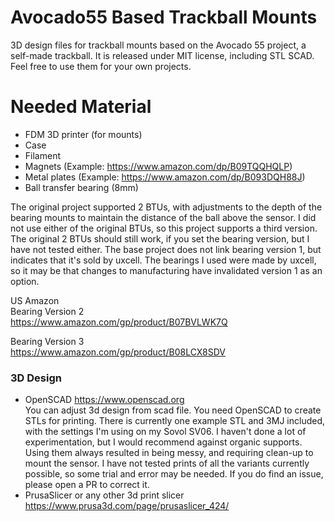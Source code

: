 # Avocado55 Based Trackball Mounts

3D design files for trackball mounts based on the Avocado 55 project, a self-made trackball. It is released under MIT license, including STL SCAD. Feel free to use them for your own projects.

# Needed Material
- FDM 3D printer (for mounts)
- Case
- Filament
- Magnets (Example: https://www.amazon.com/dp/B09TQQHQLP)
- Metal plates (Example: https://www.amazon.com/dp/B093DQH88J)
- Ball transfer bearing (8mm)<br />

The original project supported 2 BTUs, with adjustments to the depth of the bearing mounts to maintain the distance of the ball above the sensor. I did not use either of the original BTUs, so this project supports a third version. The original 2 BTUs should still work, if you set the bearing version, but I have not tested either. The base project does not link bearing version 1, but indicates that it's sold by uxcell. The bearings I used were made by uxcell, so it may be that changes to manufacturing have invalidated version 1 as an option.

US Amazon<br />
Bearing Version 2<br />
https://www.amazon.com/gp/product/B07BVLWK7Q<br />

Bearing Version 3<br />
https://www.amazon.com/gp/product/B08LCX8SDV<br />

### 3D Design
- OpenSCAD 
https://www.openscad.org<br />
You can adjust 3d design from scad file. You need OpenSCAD to create STLs for printing. There is currently one example STL and 3MJ included, with the settings I'm using on my Sovol SV06. I haven't done a lot of experimentation, but I would recommend against organic supports. Using them always resulted in being messy, and requiring clean-up to mount the sensor. I have not tested prints of all the variants currently possible, so some trial and error may be needed. If you do find an issue, please open a PR to correct it.
- PrusaSlicer or any other 3d print slicer
https://www.prusa3d.com/page/prusaslicer_424/
